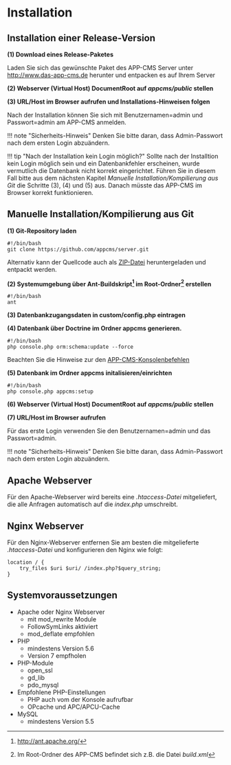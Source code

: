 # Installation

## Installation einer Release-Version

**(1) Download eines Release-Paketes**

Laden Sie sich das gewünschte Paket des APP-CMS Server unter <http://www.das-app-cms.de> herunter und entpacken es auf Ihrem Server

**(2) Webserver (Virtual Host) DocumentRoot auf _appcms/public_ stellen**

**(3) URL/Host im Browser aufrufen und Installations-Hinweisen folgen**

Nach der Installation können Sie sich mit Benutzernamen=admin und Passwort=admin am APP-CMS anmelden.

!!! note "Sicherheits-Hinweis"
    Denken Sie bitte daran, dass Admin-Passwort nach dem ersten Login abzuändern.
    
!!! tip "Nach der Installation kein Login möglich?"
    Sollte nach der Installtion kein Login möglich sein und ein Datenbankfehler erscheinen, wurde vermutlich die Datenbank nicht korrekt eingerichtet.
    Führen Sie in diesem Fall bitte aus dem nächsten Kapitel _Manuelle Installation/Kompilierung aus Git_ die Schritte (3), (4) und (5) aus. Danach müsste das
    APP-CMS im Browser korrekt funktionieren.

   

## Manuelle Installation/Kompilierung aus Git

**(1) Git-Repository laden**

```
#!/bin/bash
git clone https://github.com/appcms/server.git
```

Alternativ kann der Quellcode auch als [ZIP-Datei](https://github.com/appcms/server/archive/master.zip) heruntergeladen und entpackt werden.

**(2) Systemumgebung über Ant-Buildskript[^1] im Root-Ordner[^2] erstellen**

```
#!/bin/bash
ant
```

**(3) Datenbankzugangsdaten in custom/config.php eintragen**

**(4) Datenbank über Doctrine im Ordner appcms generieren.**

```
#!/bin/bash
php console.php orm:schema:update --force
```

Beachten Sie die Hinweise zur den [APP-CMS-Konsolenbefehlen](konsole.md)

**(5) Datenbank im Ordner appcms initalisieren/einrichten**

```
#!/bin/bash
php console.php appcms:setup
```

**(6) Webserver (Virtual Host) DocumentRoot auf _appcms/public_ stellen**

**(7) URL/Host im Browser aufrufen**

Für das erste Login verwenden Sie den Benutzernamen=admin und das Passwort=admin.

!!! note "Sicherheits-Hinweis"
    Denken Sie bitte daran, dass Admin-Passwort nach dem ersten Login abzuändern.
    
## Apache Webserver

Für den Apache-Webserver wird bereits eine _.htaccess-Datei_ mitgeliefert, die alle Anfragen automatisch auf die _index.php_ umschreibt.

## Nginx Webserver

Für den Nginx-Webserver entfernen Sie am besten die mitgelieferte _.htaccess-Datei_ und konfigurieren den Nginx wie folgt:

    location / { 
        try_files $uri $uri/ /index.php?$query_string; 
    }

## Systemvoraussetzungen

- Apache oder Nginx Webserver
    - mit mod_rewrite Module
    - FollowSymLinks aktiviert
    - mod_deflate empfohlen
- PHP 
    - mindestens Version 5.6
    - Version 7 empfholen
- PHP-Module
    - open_ssl
    - gd_lib
    - pdo_mysql
- Empfohlene PHP-Einstellungen
    - PHP auch vom der Konsole aufrufbar
    - OPcache und APC/APCU-Cache
- MySQL 
    - mindestens Version 5.5

[^1]: <http://ant.apache.org/>
[^2]: Im Root-Ordner des APP-CMS befindet sich z.B. die Datei _build.xml_